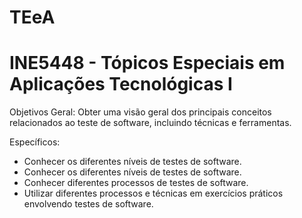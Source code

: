 # TEeA
# INE5448 - Tópicos Especiais em Aplicações Tecnológicas I

Objetivos
Geral: Obter uma visão geral dos principais conceitos relacionados ao teste de software, incluindo técnicas e ferramentas.

Específicos:
- Conhecer os diferentes níveis de testes de software.
- Conhecer os diferentes níveis de testes de software.
- Conhecer diferentes processos de testes de software.
- Utilizar diferentes processos e técnicas em exercícios práticos envolvendo testes de software.
